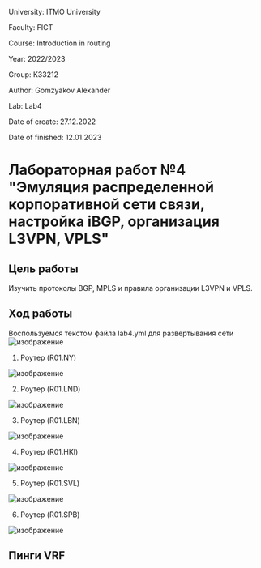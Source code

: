 University: ITMO University

Faculty: FICT

Course: Introduction in routing

Year: 2022/2023

Group: K33212

Author: Gomzyakov Alexander

Lab: Lab4

Date of create: 27.12.2022

Date of finished: 12.01.2023
# Лабораторная работ №4 "Эмуляция распределенной корпоративной сети связи, настройка iBGP, организация L3VPN, VPLS" #

## Цель работы ##
Изучить протоколы BGP, MPLS и правила организации L3VPN и VPLS.
## Ход работы ##
Воспользуемся текстом файла lab4.yml для развертывания сети
![изображение](https://user-images.githubusercontent.com/71012423/212117020-e2cb7938-85f4-487e-8349-4ad6d5456016.png)
1. Роутер (R01.NY)

![изображение](https://user-images.githubusercontent.com/71012423/212127373-2866a031-f88b-4ad8-b53c-90acbe648b48.png)

2. Роутер (R01.LND)

![изображение](https://user-images.githubusercontent.com/71012423/212121882-02c4a011-cc6d-4634-b045-a203af462dc3.png)

3. Роутер (R01.LBN)

![изображение](https://user-images.githubusercontent.com/71012423/212122801-fe3ce92a-3cfe-4075-a257-b3acf566dd68.png)

4. Роутер (R01.HKI)

![изображение](https://user-images.githubusercontent.com/71012423/212123728-26b0ee5a-cfa4-4b37-a09c-09cb730994e4.png)

5. Роутер (R01.SVL)

![изображение](https://user-images.githubusercontent.com/71012423/212129348-584e3627-2ce6-49fa-afa3-acaba5e6ba7e.png)

6. Роутер (R01.SPB)

![изображение](https://user-images.githubusercontent.com/71012423/212127517-b18e0a80-a86b-4c68-8f7d-7606c35c37cd.png)

## Пинги VRF ##
